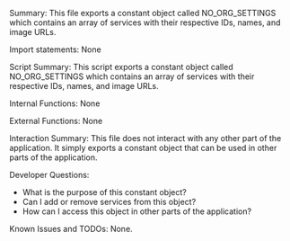 Summary:
This file exports a constant object called NO_ORG_SETTINGS which contains an array of services with their respective IDs, names, and image URLs. 

Import statements:
None

Script Summary:
This script exports a constant object called NO_ORG_SETTINGS which contains an array of services with their respective IDs, names, and image URLs. 

Internal Functions:
None

External Functions:
None

Interaction Summary:
This file does not interact with any other part of the application. It simply exports a constant object that can be used in other parts of the application.

Developer Questions:
- What is the purpose of this constant object?
- Can I add or remove services from this object?
- How can I access this object in other parts of the application?

Known Issues and TODOs:
None.